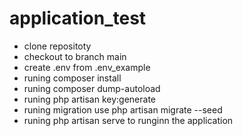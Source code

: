 # application_test
- clone repositoty
- checkout to branch main
- create .env from .env_example
- runing composer install
- runing composer dump-autoload
- runing php artisan key:generate
- runing migration use php artisan migrate --seed
- runing php artisan serve to runginn the application